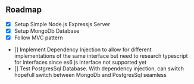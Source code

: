 ## Roadmap

- [x] Setup Simple Node.js Expressjs Server
- [x] Setup MongoDb Database
- [x] Follow MVC pattern
- [] Implement Dependency Injection to allow for different implementations of the same interface but need to research typescript for interfaces since es6 js interface not supported yet
- [] Test PostgresSql Database. With dependency injection, can switch hopefull switch between MongoDb and PostgresSql seamless
